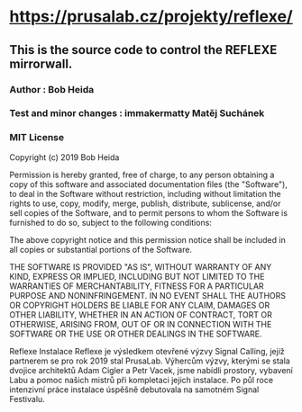 # https://prusalab.cz/projekty/reflexe/

## This is the source code to control the REFLEXE mirrorwall.

### Author                 : Bob Heida
### Test and minor changes : immakermatty Matěj Suchánek


### MIT License

Copyright (c) 2019 Bob Heida

Permission is hereby granted, free of charge, to any person obtaining a copy
of this software and associated documentation files (the "Software"), to deal
in the Software without restriction, including without limitation the rights
to use, copy, modify, merge, publish, distribute, sublicense, and/or sell
copies of the Software, and to permit persons to whom the Software is
furnished to do so, subject to the following conditions:

The above copyright notice and this permission notice shall be included in all
copies or substantial portions of the Software.

THE SOFTWARE IS PROVIDED "AS IS", WITHOUT WARRANTY OF ANY KIND, EXPRESS OR
IMPLIED, INCLUDING BUT NOT LIMITED TO THE WARRANTIES OF MERCHANTABILITY,
FITNESS FOR A PARTICULAR PURPOSE AND NONINFRINGEMENT. IN NO EVENT SHALL THE
AUTHORS OR COPYRIGHT HOLDERS BE LIABLE FOR ANY CLAIM, DAMAGES OR OTHER
LIABILITY, WHETHER IN AN ACTION OF CONTRACT, TORT OR OTHERWISE, ARISING FROM,
OUT OF OR IN CONNECTION WITH THE SOFTWARE OR THE USE OR OTHER DEALINGS IN THE
SOFTWARE.



Reflexe
Instalace Reflexe je výsledkem otevřené výzvy Signal Calling, jejíž partnerem se pro rok 2019 stal PrusaLab. Výhercům výzvy, kterými se stala dvojice architektů Adam Cigler a Petr Vacek, jsme nabídli prostory, vybavení Labu a pomoc našich mistrů při kompletaci jejich instalace. Po půl roce intenzivní práce instalace úspěšně debutovala na samotném Signal Festivalu.
